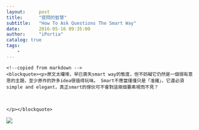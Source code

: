 ```yaml
---
layout:     post
title:      "提問的智慧"
subtitle:   "How To Ask Questions The Smart Way"
date:       2016-05-16 09:35:00
author:     "iPortia"
catalog: true
tags:
    -
---
```






<!-- Chinese Version -->
<div class="zh post-container">

    <!--copied from markdown -->
    <blockquote><p>原文太囉嗦，早已喪失smart way的態度，但不妨礙它仍然是一個很有意思的主題，至少原作的許多idea很值得玩味。 Smart不應當僅僅只是「准確」，它還必須simple and elegant，真正smart的傢伙可不會對這兩個要素視而不見？

 <br>

    </p></blockquote>

</div>

![](iportia.github.io/img/test.PNG)










